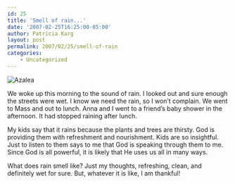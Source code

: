 ```yaml
---
id: 25
title: 'Smell of rain...'
date: '2007-02-25T16:25:00-05:00'
author: Patricia Karg
layout: post
permalink: 2007/02/25/smell-of-rain
categories:
    - Uncategorized
---
```

![Azalea](http://garden.kargs.net/wp-content/uploads/2013/04/cropped-IMAG8993.jpg)

We woke up this morning to the sound of rain.
I looked out and sure enough the streets were wet.
I know we need the rain, so I won’t complain.
We went to Mass and out to lunch.
Anna and I went to a friend’s baby shower in the afternoon.
It had stopped raining after lunch.

My kids say that it rains because the plants and trees are thirsty.
God is providing them with refreshment and nourishment.
Kids are so insightful.
Just to listen to them says to me that God is speaking through them to me.
Since God is all powerful, it is likely that He uses us all in many ways.

What does rain smell like?
Just my thoughts, refreshing, clean, and definitely wet for sure.
But, whatever it is like, I am thankful!